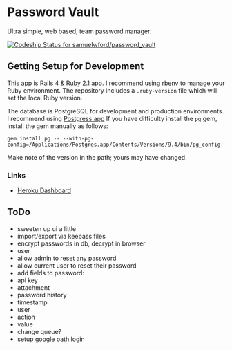 # Password Vault

Ultra simple, web based, team password manager.

[ ![Codeship Status for samuelwford/password_vault](https://codeship.io/projects/f996c870-fdfc-0131-d4fe-52725ace5304/status)](https://codeship.io/projects/29497)

## Getting Setup for Development

This app is Rails 4 & Ruby 2.1 app. I recommend using [rbenv](https://github.com/sstephenson/rbenv) to manage your Ruby environment. The repository includes a `.ruby-version` file which will set the local Ruby version.

The database is PostgreSQL for development and production environments. I recommend using [Postgress.app](http://postgresapp.com) If you have difficulty install the `pg` gem, install the gem manually as follows:

```
gem install pg -- --with-pg-config=/Applications/Postgres.app/Contents/Versions/9.4/bin/pg_config
```

Make note of the version in the path; yours may have changed.

### Links

* [Heroku Dashboard](https://dashboard.heroku.com/apps/password-vault-develop/resources)

## ToDo

* sweeten up ui a little
* import/export via keepass files
* encrypt passwords in db, decrypt in browser
* user
 * allow admin to reset any password
 * allow current user to reset their password
* add fields to password:
 * api key
 * attachment
* password history
 * timestamp
 * user
 * action
 * value
* change queue?
* setup google oath login
